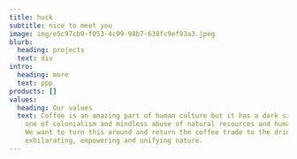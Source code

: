 ```yaml
---
title: huck
subtitle: nice to meet you
image: img/e5c97cb9-f053-4c99-98b7-638fc9ef93a3.jpeg
blurb:
  heading: projects
  text: div
intro:
  heading: more
  text: ppp
products: []
values:
  heading: Our values
  text: Coffee is an amazing part of human culture but it has a dark side too –
    one of colonialism and mindless abuse of natural resources and human lives.
    We want to turn this around and return the coffee trade to the drink’s
    exhilarating, empowering and unifying nature.
---
```

